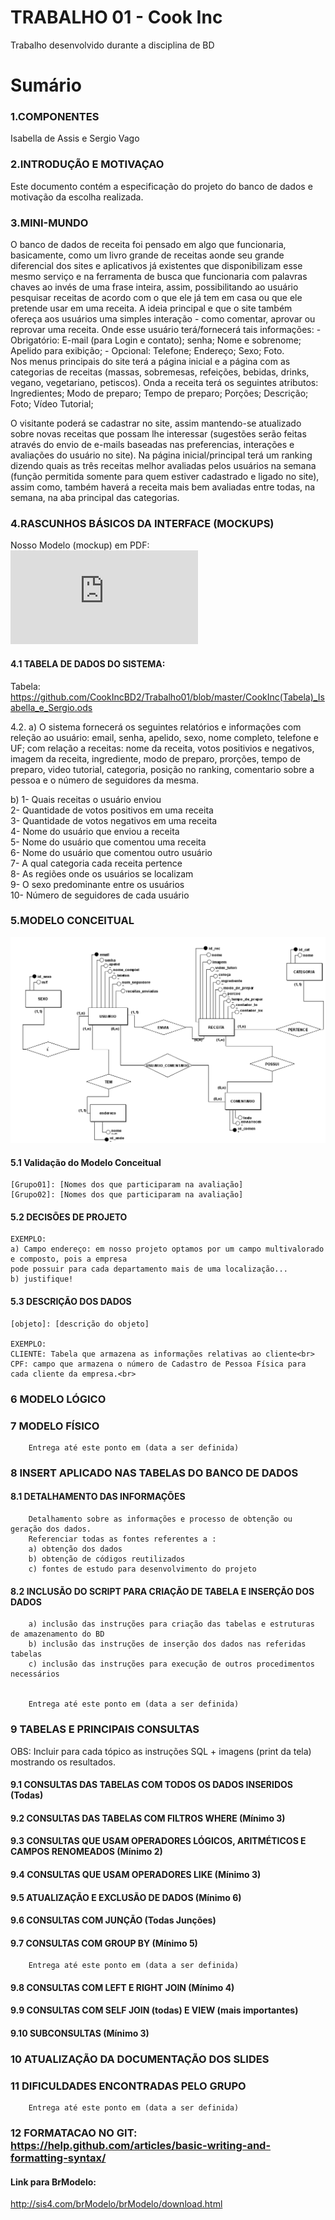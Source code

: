 # TRABALHO 01 - Cook Inc
Trabalho desenvolvido durante a disciplina de BD

# Sumário
  
### 1.COMPONENTES<br>
Isabella de Assis e Sergio Vago <br>
  
### 2.INTRODUÇÃO E MOTIVAÇAO<br>
Este documento contém a especificação do projeto do banco de dados <nome do projeto> e motivação da escolha realizada. <br>
  
### 3.MINI-MUNDO<br>
O banco de dados de receita foi pensado em algo que funcionaria, basicamente, como um livro grande de receitas aonde seu grande diferencial dos sites e aplicativos já existentes que disponibilizam esse mesmo serviço e na ferramenta de busca que funcionaria com palavras chaves ao invés de uma frase inteira, assim, possibilitando ao usuário pesquisar receitas de acordo com o que ele já tem em casa ou que ele pretende usar em uma receita. A ideia principal e que o site também ofereça aos usuários uma simples interação - como comentar, aprovar ou reprovar uma receita. Onde esse usuário terá/fornecerá tais informações: - Obrigatório: E-mail (para Login e contato); senha; Nome e sobrenome; Apelido para exibição; - Opcional: Telefone; Endereço; Sexo; Foto.                      
Nos menus principais do site terá a página inicial e a página com as categorias de receitas (massas, sobremesas, refeições, bebidas, drinks, vegano, vegetariano, petiscos). Onda a receita terá os seguintes atributos: Ingredientes; Modo de preparo; Tempo de preparo; Porções; Descrição; Foto; Vídeo Tutorial;

O visitante poderá se cadastrar no site, assim mantendo-se atualizado sobre novas receitas que possam lhe interessar (sugestões serão feitas através do envio de e-mails baseadas nas preferencias, interações e avaliações do usuário no site). Na página inicial/principal terá um ranking dizendo quais as três receitas melhor avaliadas pelos usuários na semana (função permitida somente para quem estiver cadastrado e ligado no site), assim como, também haverá a receita mais bem avaliadas entre todas, na semana, na aba principal das categorias.
 
### 4.RASCUNHOS BÁSICOS DA INTERFACE (MOCKUPS)<br>
Nosso Modelo (mockup) em PDF:<br>
![Alt text](https://github.com/CookIncBD2/Trabalho01/blob/master/Cook%20Inc.pdf?raw=true "MOCKUP")


#### 4.1 TABELA DE DADOS DO SISTEMA:
Tabela: https://github.com/CookIncBD2/Trabalho01/blob/master/CookInc(Tabela)_Isabella_e_Sergio.ods

4.2. a) O sistema fornecerá os seguintes relatórios e informações com releção ao usuário: email, senha, apelido, sexo, nome completo, telefone e UF; com relação a receitas: nome da receita, votos positivios e negativos, imagem da receita, ingrediente, modo de preparo, prorções, tempo de preparo, video tutorial, categoria, posição no ranking, comentario sobre a pessoa e o número de seguidores da mesma.

b)
1- Quais receitas o usuário enviou</br>
2- Quantidade de votos positivos em uma receita</br>
3- Quantidade de votos negativos em uma receita</br>
4- Nome do usuário que enviou a receita</br>
5- Nome do usuário que comentou uma receita </br>
6- Nome do usuário que comentou outro usuário</br>
7- A qual categoria cada receita pertence</br>
8- As regiões onde os usuários se localizam</br>
9- O sexo predominante entre os usuários</br>
10- Número de seguidores de cada usuário</br>


### 5.MODELO CONCEITUAL<br>

![Alt text](https://github.com/CookIncBD2/Trabalho01/blob/master/Conceitual_CookInc.png?raw=true "Modelo Conceitual")


#### 5.1 Validação do Modelo Conceitual
    [Grupo01]: [Nomes dos que participaram na avaliação]
    [Grupo02]: [Nomes dos que participaram na avaliação]

#### 5.2 DECISÕES DE PROJETO
    EXEMPLO:
    a) Campo endereço: em nosso projeto optamos por um campo multivalorado e composto, pois a empresa 
    pode possuir para cada departamento mais de uma localização... 
    b) justifique!

#### 5.3 DESCRIÇÃO DOS DADOS 
    [objeto]: [descrição do objeto]
    
    EXEMPLO:
    CLIENTE: Tabela que armazena as informações relativas ao cliente<br>
    CPF: campo que armazena o número de Cadastro de Pessoa Física para cada cliente da empresa.<br>


### 6	MODELO LÓGICO<br>
### 7	MODELO FÍSICO<br>

        Entrega até este ponto em (data a ser definida)
        
 
### 8	INSERT APLICADO NAS TABELAS DO BANCO DE DADOS<br>
#### 8.1 DETALHAMENTO DAS INFORMAÇÕES
        Detalhamento sobre as informações e processo de obtenção ou geração dos dados.
        Referenciar todas as fontes referentes a :
        a) obtenção dos dados
        b) obtenção de códigos reutilizados
        c) fontes de estudo para desenvolvimento do projeto
        
#### 8.2 INCLUSÃO DO SCRIPT PARA CRIAÇÃO DE TABELA E INSERÇÃO DOS DADOS
        a) inclusão das instruções para criação das tabelas e estruturas de amazenamento do BD
        b) inclusão das instruções de inserção dos dados nas referidas tabelas
        c) inclusão das instruções para execução de outros procedimentos necessários


        Entrega até este ponto em (data a ser definida)
        
### 9	TABELAS E PRINCIPAIS CONSULTAS<br>
OBS: Incluir para cada tópico as instruções SQL + imagens (print da tela) mostrando os resultados.<br>
#### 9.1	CONSULTAS DAS TABELAS COM TODOS OS DADOS INSERIDOS (Todas) <br>
#### 9.2	CONSULTAS DAS TABELAS COM FILTROS WHERE (Mínimo 3) <br>
#### 9.3	CONSULTAS QUE USAM OPERADORES LÓGICOS, ARITMÉTICOS E CAMPOS RENOMEADOS (Mínimo 2)<br>
#### 9.4	CONSULTAS QUE USAM OPERADORES LIKE (Mínimo 3)  <br>
#### 9.5	ATUALIZAÇÃO E EXCLUSÃO DE DADOS (Mínimo 6)<br>
#### 9.6	CONSULTAS COM JUNÇÃO (Todas Junções)<br>
#### 9.7	CONSULTAS COM GROUP BY (Mínimo 5)<br>
        Entrega até este ponto em (data a ser definida)
        
#### 9.8	CONSULTAS COM LEFT E RIGHT JOIN (Mínimo 4) <br>
#### 9.9	CONSULTAS COM SELF JOIN (todas) E VIEW (mais importantes) <br>
#### 9.10	SUBCONSULTAS (Mínimo 3) <br>
### 10	ATUALIZAÇÃO DA DOCUMENTAÇÃO DOS SLIDES<br>
### 11	DIFICULDADES ENCONTRADAS PELO GRUPO<br>

        Entrega até este ponto em (data a ser definida)
        
### 12  FORMATACAO NO GIT: https://help.github.com/articles/basic-writing-and-formatting-syntax/

#### Link para BrModelo:
http://sis4.com/brModelo/brModelo/download.html

